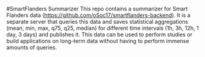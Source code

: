 #SmartFlanders Summarizer
This repo contains a summarizer for Smart Flanders data (https://github.com/oSoc17/smartflanders-backend).
It is a separate server that queries this data and saves statistical aggregations (mean, min, max, q75, q25, median) for different time intervals
(1h, 3h, 12h, 1 day, 3 days) and publishes it. This data can be used to perform studies or build applications on long-term data without having to
perform immense amounts of queries.
